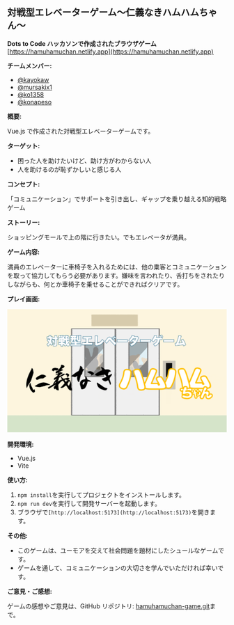 ## 対戦型エレベーターゲーム〜仁義なきハムハムちゃん〜

**Dots to Code ハッカソンで作成されたブラウザゲーム**
[https://hamuhamuchan.netlify.app](https://hamuhamuchan.netlify.app)

**チームメンバー:**

- [@kayokaw](https://github.com/kayokaw)
- [@mursakix1](https://github.com/mursakix1)
- [@ko1358](https://github.com/ko1358)
- [@konapeso](https://github.com/konapeso)

**概要:**

Vue.js で作成された対戦型エレベーターゲームです。

**ターゲット:**

- 困った人を助けたいけど、助け方がわからない人
- 人を助けるのが恥ずかしいと感じる人

**コンセプト:**

「コミュニケーション」でサポートを引き出し、ギャップを乗り越える知的戦略ゲーム

**ストーリー:**

ショッピングモールで上の階に行きたい。でもエレベータが満員。

**ゲーム内容:**

満員のエレベーターに車椅子を入れるためには、他の乗客とコミュニケーションを取って協力してもらう必要があります。嫌味を言われたり、舌打ちをされたりしながらも、何とか車椅子を乗せることができればクリアです。

**プレイ画面:**

![仁義なきハムハムちゃん](/public/0-start.png)

**開発環境:**

- Vue.js
- Vite

**使い方:**

1. `npm install`を実行してプロジェクトをインストールします。
2. `npm run dev`を実行して開発サーバーを起動します。
3. ブラウザで`[http://localhost:5173](http://localhost:5173)`を開きます。

**その他:**

- このゲームは、ユーモアを交えて社会問題を題材にしたシュールなゲームです。
- ゲームを通して、コミュニケーションの大切さを学んでいただければ幸いです。

**ご意見・ご感想:**

ゲームの感想やご意見は、GitHub リポジトリ: [hamuhamuchan-game.git](https://github.com/konapeso/hamuhamuchan-game.git)まで。
